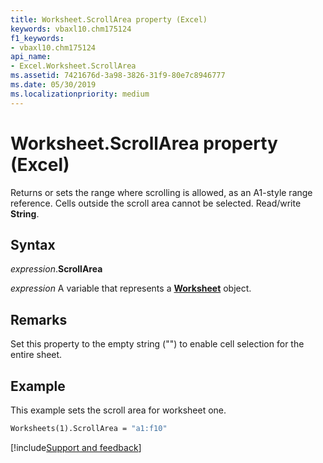 ```yaml
---
title: Worksheet.ScrollArea property (Excel)
keywords: vbaxl10.chm175124
f1_keywords:
- vbaxl10.chm175124
api_name:
- Excel.Worksheet.ScrollArea
ms.assetid: 7421676d-3a98-3826-31f9-80e7c8946777
ms.date: 05/30/2019
ms.localizationpriority: medium
---
```



# Worksheet.ScrollArea property (Excel)

Returns or sets the range where scrolling is allowed, as an A1-style range reference. Cells outside the scroll area cannot be selected. Read/write **String**.


## Syntax

_expression_.**ScrollArea**

_expression_ A variable that represents a **[Worksheet](Excel.Worksheet.md)** object.


## Remarks

Set this property to the empty string ("") to enable cell selection for the entire sheet.


## Example

This example sets the scroll area for worksheet one.

```vb
Worksheets(1).ScrollArea = "a1:f10"
```




[!include[Support and feedback](~/includes/feedback-boilerplate.md)]

